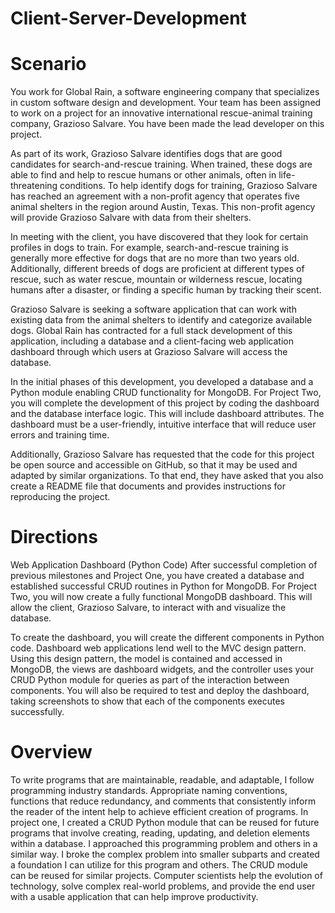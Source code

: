 # Client-Server-Development

# Scenario
You work for Global Rain, a software engineering company that specializes in custom software design and development. Your team has been assigned to work on a project for an innovative international rescue-animal training company, Grazioso Salvare. You have been made the lead developer on this project.

As part of its work, Grazioso Salvare identifies dogs that are good candidates for search-and-rescue training. When trained, these dogs are able to find and help to rescue humans or other animals, often in life-threatening conditions. To help identify dogs for training, Grazioso Salvare has reached an agreement with a non-profit agency that operates five animal shelters in the region around Austin, Texas. This non-profit agency will provide Grazioso Salvare with data from their shelters.

In meeting with the client, you have discovered that they look for certain profiles in dogs to train. For example, search-and-rescue training is generally more effective for dogs that are no more than two years old. Additionally, different breeds of dogs are proficient at different types of rescue, such as water rescue, mountain or wilderness rescue, locating humans after a disaster, or finding a specific human by tracking their scent.

Grazioso Salvare is seeking a software application that can work with existing data from the animal shelters to identify and categorize available dogs. Global Rain has contracted for a full stack development of this application, including a database and a client-facing web application dashboard through which users at Grazioso Salvare will access the database.

In the initial phases of this development, you developed a database and a Python module enabling CRUD functionality for MongoDB. For Project Two, you will complete the development of this project by coding the dashboard and the database interface logic. This will include dashboard attributes. The dashboard must be a user-friendly, intuitive interface that will reduce user errors and training time.

Additionally, Grazioso Salvare has requested that the code for this project be open source and accessible on GitHub, so that it may be used and adapted by similar organizations. To that end, they have asked that you also create a README file that documents and provides instructions for reproducing the project.

# Directions
Web Application Dashboard (Python Code)
After successful completion of previous milestones and Project One, you have created a database and established successful CRUD routines in Python for MongoDB. For Project Two, you will now create a fully functional MongoDB dashboard. This will allow the client, Grazioso Salvare, to interact with and visualize the database.

To create the dashboard, you will create the different components in Python code. Dashboard web applications lend well to the MVC design pattern. Using this design pattern, the model is contained and accessed in MongoDB, the views are dashboard widgets, and the controller uses your CRUD Python module for queries as part of the interaction between components. You will also be required to test and deploy the dashboard, taking screenshots to show that each of the components executes successfully.

# Overview

To write programs that are maintainable, readable, and adaptable, I  follow programming industry standards. Appropriate naming conventions, functions that reduce redundancy, and comments that consistently inform the reader of the intent help to achieve efficient creation of programs. In project one, I created a CRUD Python module that can be reused for future programs that involve creating, reading, updating, and deletion elements within a database. I approached this programming problem and others in a similar way. I broke the complex problem into smaller subparts and created a foundation I can utilize for this program and others. The CRUD module can be reused for similar projects. Computer scientists help the evolution of technology, solve complex real-world problems, and provide the end user with a usable application that can help improve productivity. 
